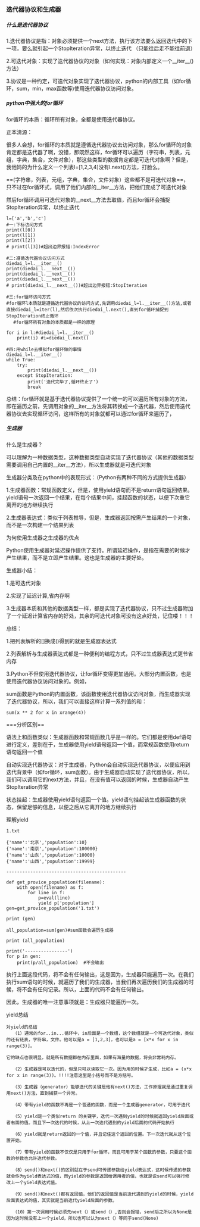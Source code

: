 ### 迭代器协议和生成器

##### 什么是迭代器协议

1.迭代器协议是指：对象必须提供一个next方法，执行该方法要么返回迭代中的下一项，要么就引起一个StopIteration异常，以终止迭代 （只能往后走不能往前退）

2.可迭代对象：实现了迭代器协议的对象（如何实现：对象内部定义一个__iter__()方法）

3.协议是一种约定，可迭代对象实现了迭代器协议，python的内部工具（如for循环，sum，min，max函数等)使用迭代器协议访问对象。

##### python中强大的for循环

for循环的本质：循环所有对象，全都是使用迭代器协议。

正本清源：

很多人会想，for循环的本质就是遵循迭代器协议去访问对象，那么for循环的对象肯定都是迭代器了啊，没错，那既然这样，for循环可以遍历（字符串，列表，元组，字典，集合，文件对象），那这些类型的数据肯定都是可迭代对象啊？但是，我他妈的为什么定义一个列表l=[1,2,3,4]没有l.next()方法，打脸么。

 

==(字符串，列表，元组，字典，集合，文件对象）这些都不是可迭代对象==，只不过在for循环式，调用了他们内部的__iter__方法，把他们变成了可迭代对象

然后for循环调用可迭代对象的__next__方法去取值，而且for循环会捕捉StopIteration异常，以终止迭代

```
l=['a','b','c']
#一:下标访问方式
print(l[0])
print(l[1])
print(l[2])
# print(l[3])#超出边界报错:IndexError

#二:遵循迭代器协议访问方式
diedai_l=l.__iter__()
print(diedai_l.__next__())
print(diedai_l.__next__())
print(diedai_l.__next__())
# print(diedai_l.__next__())#超出边界报错:StopIteration

#三:for循环访问方式
#for循环l本质就是遵循迭代器协议的访问方式,先调用diedai_l=l.__iter__()方法,或者直接diedai_l=iter(l),然后依次执行diedai_l.next(),直到for循环捕捉到StopIteration终止循环
　 #for循环所有对象的本质都是一样的原理

for i in l:#diedai_l=l.__iter__()
    print(i) #i=diedai_l.next()

#四:用while去模拟for循环做的事情
diedai_l=l.__iter__()
while True:
    try:
        print(diedai_l.__next__())
    except StopIteration:
        print('迭代完毕了,循环终止了')
        break
```
总结：for循环就是基于迭代器协议提供了一个统一的可以遍历所有对象的方法，即在遍历之前，先调用对象的__iter__方法将其转换成一个迭代器，然后使用迭代器协议去实现循环访问，这样所有的对象就都可以通过for循环来遍历了，

##### 生成器

什么是生成器？

可以理解为一种数据类型，这种数据类型自动实现了迭代器协议（其他的数据类型需要调用自己内置的__iter__方法），所以生成器就是可迭代对象

 

生成器分类及在python中的表现形式：（Python有两种不同的方式提供生成器）

1.生成器函数：常规函数定义，但是，使用yield语句而不是return语句返回结果。yield语句一次返回一个结果，在每个结果中间，挂起函数的状态，以便下次重它离开的地方继续执行

2.生成器表达式：类似于列表推导，但是，生成器返回按需产生结果的一个对象，而不是一次构建一个结果列表

 

为何使用生成器之生成器的优点

Python使用生成器对延迟操作提供了支持。所谓延迟操作，是指在需要的时候才产生结果，而不是立即产生结果。这也是生成器的主要好处。

 

生成器小结：

1.是可迭代对象

2.实现了延迟计算,省内存啊

3.生成器本质和其他的数据类型一样，都是实现了迭代器协议，只不过生成器附加了一个延迟计算省内存的好处，其余的可迭代对象可没有这点好处，记住喽！！！

总结：

1.把列表解析的[]换成()得到的就是生成器表达式

2.列表解析与生成器表达式都是一种便利的编程方式，只不过生成器表达式更节省内存

3.Python不但使用迭代器协议，让for循环变得更加通用。大部分内置函数，也是使用迭代器协议访问对象的。例如，

sum函数是Python的内置函数，该函数使用迭代器协议访问对象，而生成器实现了迭代器协议，所以，我们可以直接这样计算一系列值的和：

```
sum(x ** 2 for x in xrange(4))
```

===分析区别==

语法上和函数类似：生成器函数和常规函数几乎是一样的。它们都是使用def语句进行定义，差别在于，生成器使用yield语句返回一个值，而常规函数使用return语句返回一个值

自动实现迭代器协议：对于生成器，Python会自动实现迭代器协议，以便应用到迭代背景中（如for循环，sum函数）。由于生成器自动实现了迭代器协议，所以，我们可以调用它的next方法，并且，在没有值可以返回的时候，生成器自动产生StopIteration异常

状态挂起：生成器使用yield语句返回一个值。yield语句挂起该生成器函数的状态，保留足够的信息，以便之后从它离开的地方继续执行

理解yield

```
1.txt

{'name':'北京','population':10}
{'name':'南京','population':100000}
{'name':'山东','population':10000}
{'name':'山西','population':19999}

---------------------------------------------

def get_provice_population(filename):
    with open(filename) as f:
        for line in f:
            p=eval(line)
            yield p['population']
gen=get_provice_population('1.txt')

print (gen)

all_population=sum(gen)#sum函数会遍历生成器

print (all_population)

print('----------------')
for p in gen:
    print(p/all_population)  #不会输出
```
执行上面这段代码，将不会有任何输出，这是因为，生成器只能遍历一次。在我们执行sum语句的时候，就遍历了我们的生成器，当我们再次遍历我们的生成器的时候，将不会有任何记录。所以，上面的代码不会有任何输出。

因此，生成器的唯一注意事项就是：生成器只能遍历一次。

yield总结

```
对yield的总结
　　（1）通常的for..in...循环中，in后面是一个数组，这个数组就是一个可迭代对象，类似的还有链表，字符串，文件。他可以是a = [1,2,3]，也可以是a = [x*x for x in range(3)]。

它的缺点也很明显，就是所有数据都在内存里面，如果有海量的数据，将会非常耗内存。

　　（2）生成器是可以迭代的，但是只可以读取它一次。因为用的时候才生成，比如a = (x*x for x in range(3))。!!!!注意这里是小括号而不是方括号。

　　（3）生成器（generator）能够迭代的关键是他有next()方法，工作原理就是通过重复调用next()方法，直到捕获一个异常。

　　（4）带有yield的函数不再是一个普通的函数，而是一个生成器generator，可用于迭代

　　（5）yield是一个类似return 的关键字，迭代一次遇到yield的时候就返回yield后面或者右面的值。而且下一次迭代的时候，从上一次迭代遇到的yield后面的代码开始执行

　　（6）yield就是return返回的一个值，并且记住这个返回的位置。下一次迭代就从这个位置开始。

　　（7）带有yield的函数不仅仅是只用于for循环，而且可用于某个函数的参数，只要这个函数的参数也允许迭代参数。

　　（8）send()和next()的区别就在于send可传递参数给yield表达式，这时候传递的参数就会作为yield表达式的值，而yield的参数是返回给调用者的值，也就是说send可以强行修改上一个yield表达式值。

　　（9）send()和next()都有返回值，他们的返回值是当前迭代遇到的yield的时候，yield后面表达式的值，其实就是当前迭代yield后面的参数。

　　（10）第一次调用时候必须先next（）或send（）,否则会报错，send后之所以为None是因为这时候没有上一个yield，所以也可以认为next（）等同于send(None)
```

